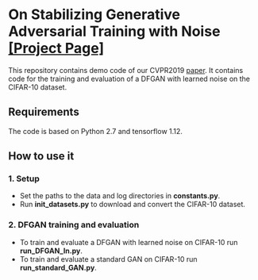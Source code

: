 # On Stabilizing Generative Adversarial Training with Noise [[Project Page]](https://sjenni.github.io/dfgan/) 

This repository contains demo code of our CVPR2019 [paper](https://arxiv.org/abs/1906.04612). It contains code for the training and evaluation of a DFGAN with learned noise on the CIFAR-10 dataset. 

## Requirements
The code is based on Python 2.7 and tensorflow 1.12.

## How to use it

### 1. Setup

- Set the paths to the data and log directories in **constants.py**.
- Run **init_datasets.py** to download and convert the CIFAR-10 dataset.

### 2. DFGAN training and evaluation 

- To train and evaluate a DFGAN with learned noise on CIFAR-10 run **run_DFGAN_ln.py**.
- To train and evaluate a standard GAN on CIFAR-10 run **run_standard_GAN.py**.
